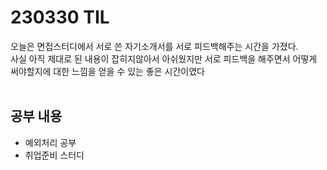 # 230330 TIL
오늘은 면접스터디에서 서로 쓴 자기소개서를 서로 피드백해주는 시간을 가졌다. <br>
사실 아직 제대로 된 내용이 잡히지않아서 아쉬웠지만 서로 피드백을 해주면서 어떻게 써야할지에 대한 느낌을 얻을 수 있는 좋은 시간이였다 <br>
<br>

## 공부 내용
- 예외처리 공부
- 취업준비 스터디
